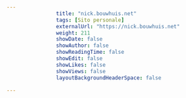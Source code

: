 ---
                title: "nick.bouwhuis.net"
                tags: [Sito personale]
                externalUrl: "https://nick.bouwhuis.net"
                weight: 211
                showDate: false
                showAuthor: false
                showReadingTime: false
                showEdit: false
                showLikes: false
                showViews: false
                layoutBackgroundHeaderSpace: false
                ---

